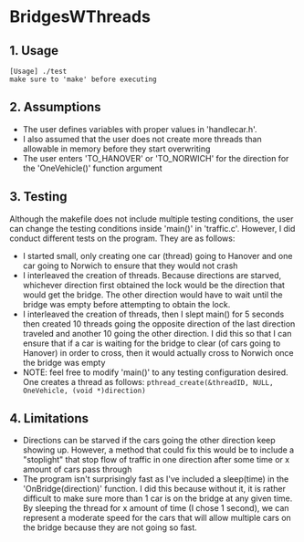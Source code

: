 # BridgesWThreads

## 1. Usage
    [Usage] ./test
    make sure to 'make' before executing

## 2. Assumptions
- The user defines variables with proper values in 'handlecar.h'.
- I also assumed that the user does not create more threads than allowable in memory before they start overwriting
- The user enters 'TO_HANOVER' or 'TO_NORWICH' for the direction for the 'OneVehicle()' function argument

## 3. Testing
Although the makefile does not include multiple testing conditions, the user can change the testing conditions inside 'main()' in 'traffic.c'. However, I did conduct different tests on the program. They are as follows:
- I started small, only creating one car (thread) going to Hanover and one car going to Norwich to ensure that they would not crash
- I interleaved the creation of threads. Because directions are starved, whichever direction first obtained the lock would be the direction that would get the bridge. The other direction would have to wait until the bridge was empty before attempting to obtain the lock.
- I interleaved the creation of threads, then I slept main() for 5 seconds then created 10 threads going the opposite direction of the last direction traveled and another 10 going the other direction. I did this so that I can ensure that if a car is waiting for the bridge to clear (of cars going to Hanover) in order to cross, then it would actually cross to Norwich once the bridge was empty
- NOTE: feel free to modify 'main()' to any testing configuration desired. One creates a thread as follows: `pthread_create(&threadID, NULL, OneVehicle, (void *)direction)`

## 4. Limitations
- Directions can be starved if the cars going the other direction keep showing up. However, a method that could fix this would be to include a "stoplight" that stop flow of traffic in one direction after some time or x amount of cars pass through
- The program isn't surprisingly fast as I've included a sleep(time) in the 'OnBridge(direction)' function. I did this because without it, it is rather difficult to make sure more than 1 car is on the bridge at any given time. By sleeping the thread for x amount of time (I chose 1 second), we can represent a moderate speed for the cars that will allow multiple cars on the bridge because they are not going so fast.
